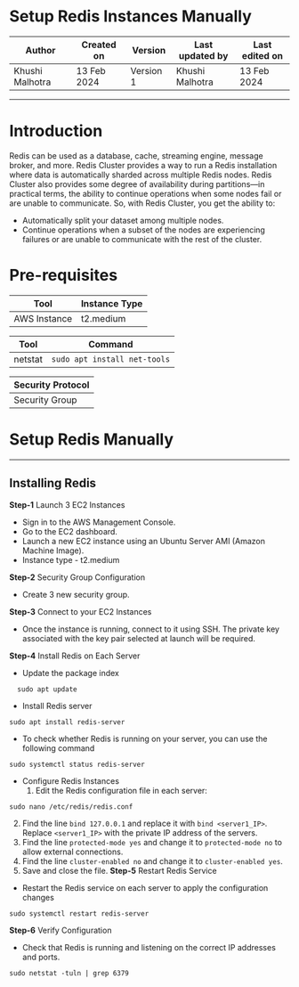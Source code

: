 # Setup Redis Instances Manually

|   Author        |  Created on   |  Version   | Last updated by  | Last edited on |
| --------------- | --------------| -----------|----------------- | -------------- |
| Khushi Malhotra |  13 Feb 2024  |  Version 1 | Khushi Malhotra  | 13 Feb 2024    |
***

# Introduction
Redis can be used as a database, cache, streaming engine, message broker, and more.
Redis Cluster provides a way to run a Redis installation where data is automatically sharded across multiple Redis nodes. Redis Cluster also provides some degree of availability during partitions—in practical terms, the ability to continue operations when some nodes fail or are unable to communicate.
So, with Redis Cluster, you get the ability to:
- Automatically split your dataset among multiple nodes.
- Continue operations when a subset of the nodes are experiencing failures or are unable to communicate with the rest of the cluster.

# Pre-requisites
| Tool         |  Instance Type  |
|--------------|-----------------|
| AWS Instance | t2.medium       |

| Tool         | Command |
|--------------|---------|
| netstat      | `sudo apt install net-tools`|

| Security Protocol | 
|-------------------|
| Security Group    | 

# Setup Redis Manually
***
## Installing Redis
**Step-1** Launch 3 EC2 Instances
- Sign in to the AWS Management Console.
- Go to the EC2 dashboard.
- Launch a new EC2 instance using an Ubuntu Server AMI (Amazon Machine Image).
- Instance type - t2.medium

**Step-2** Security Group Configuration
- Create 3 new security group.

**Step-3** Connect to your EC2 Instances
- Once the instance is running, connect to it using SSH. The private key associated with the key pair selected at launch will be required.

**Step-4** Install Redis on Each Server
- Update the package index
```Shell
  sudo apt update
```
- Install Redis server
```shell
sudo apt install redis-server
```
- To check whether Redis is running on your server, you can use the following command
```Shell
sudo systemctl status redis-server
```
- Configure Redis Instances
  1. Edit the Redis configuration file in each server:
```shell
sudo nano /etc/redis/redis.conf
```
  2. Find the line `bind 127.0.0.1` and replace it with `bind <server1_IP>`. Replace `<server1_IP>` with the private IP address of the servers.
  3. Find the line `protected-mode yes` and change it to `protected-mode no` to allow external connections.
  4. Find the line `cluster-enabled no` and change it to `cluster-enabled yes`.
  5. Save and close the file.
**Step-5** Restart Redis Service
- Restart the Redis service on each server to apply the configuration changes
```shell
sudo systemctl restart redis-server
```
**Step-6** Verify Configuration
- Check that Redis is running and listening on the correct IP addresses and ports.
```Shell
sudo netstat -tuln | grep 6379
```






